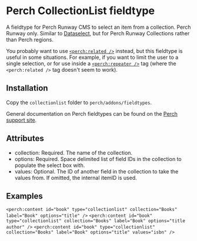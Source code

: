 # Perch CollectionList fieldtype

A fieldtype for Perch Runway CMS to select an item from a collection. Perch Runway only. Similar to [Dataselect](https://docs.grabaperch.com/templates/field-types/dataselect/), but for Perch Runway Collections rather than Perch regions.

You probably want to use [`<perch:related />`](https://docs.grabaperch.com/runway/relationships/) instead, but this fieldtype is useful in some situations. For example, if you want to limit the user to a single selection, or for use inside a [`<perch:repeater />`](https://docs.grabaperch.com/templates/repeaters/) tag (where the `<perch:related />` tag doesn't seem to work).

## Installation

Copy the `collectionlist` folder to `perch/addons/fieldtypes`.

General documentation on Perch fieldtypes can be found on the [Perch support site](https://docs.grabaperch.com/templates/field-types/).

## Attributes
- collection: Required. The name of the collection.
- options: Required. Space delimited list of field IDs in the collection to populate the select box with.
- values: Optional. The ID of another field in the collection to take the values from. If omitted, the internal itemID is used.

## Examples
`<perch:content id="book" type="collectionlist" collection="Books" label="Book" options="title" />`
`<perch:content id="book" type="collectionlist" collection="Books" label="Book" options="title author" />`
`<perch:content id="book" type="collectionlist" collection="Books" label="Book" options="title" values="isbn" />`
